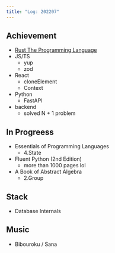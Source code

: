 ```yaml
---
title: "Log: 202207"
---
```


## Achievement

- [Rust The Programming Language](https://doc.rust-lang.org/book/title-page.html)
- JS/TS
  - yup
  - zod
- React
  - cloneElement
  - Context
- Python
  - FastAPI
- backend
  - solved N + 1 problem

## In Progreess

- Essentials of Programming Languages
  - 4.State
- Fluent Python (2nd Edition)
  - more than 1000 pages lol
- A Book of Abstract Algebra
  - 2.Group

## Stack

- Database Internals

## Music

- Bibouroku / Sana
